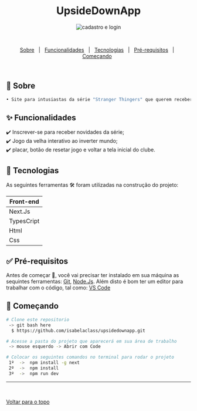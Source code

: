<h1 align="center">UpsideDownApp</h1>

<div align="center" id="top">
  <img alt="cadastro e login" title="cadastro e login" src="./animacao.gif"/>
</h1>

  &#xa0;

 </div>

<p align="center">
  <a href="#dart-sobre">Sobre</a> &#xa0; | &#xa0; 
  <a href="#sparkles-funcionalidades">Funcionalidades</a> &#xa0; | &#xa0; 
  <a href="#rocket-tecnologias">Tecnologias</a> &#xa0; | &#xa0; 
  <a href="#white_check_mark-pré-requisitos">Pré-requisitos</a> &#xa0; | &#xa0;
  <a href="#checkered_flag-começando">Começando</a> &#xa0; 
<!--  <a href="#autor">Autor</a> -->
</p>


<br>
				
	
## :dart: Sobre ##

```sh
• Site para intusiastas da série "Stranger Thingers" que querem receber novidades da série em primeira mão. 
```

## :sparkles: Funcionalidades ##


:heavy_check_mark: Inscrever-se para receber novidades da série;\
:heavy_check_mark: Jogo da velha interativo ao inverter mundo;\
:heavy_check_mark: placar, botão de resetar jogo e voltar a tela inicial do clube.


## :rocket: Tecnologias ##
 
 
As seguintes ferramentas 🛠 foram utilizadas na construção do projeto:


<table>
  <thead>
    <th>Front-end</th>
  </thead>
  <tbody>
    <tr>
      <td>Next.Js</td>
    </tr>
    <tr>
      <td>TypesCript</td>
    </tr> 
    <tr>
      <td>Html</td>
    </tr>
    <tr>
      <td>Css</td>
    </tr>  
	  
  </tbody>

</table>


## :white_check_mark: Pré-requisitos ##


Antes de começar 🏁, você vai precisar ter instalado em sua máquina as sequintes ferramentas:
[Git](https://git-scm.com/downloads), [Node.Js](https://nodejs.org/en/download). Além disto é bom ter um editor para trabalhar com o código, tal como: [VS Code](https://code.visualstudio.com/download)


## :checkered_flag: Começando ##


```bash
# Clone este repositorio
 -> git bash here
  $ https://github.com/isabelaclass/upsidedownapp.git

# Acesse a pasta do projeto que aparecerá em sua área de trabalho
 -> mouse esquerdo -> Abrir com Code

# Colocar os seguintes comandos no terminal para rodar o projeto
 1º  ->  npm install -g next
 2º  ->  npm install  
 3º  ->  npm run dev 
```


---


<br>

<a href="#top">Voltar para o topo</a>


  </tbody>

</table>






